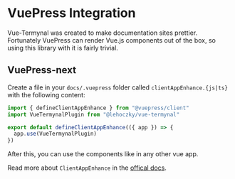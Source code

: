 # VuePress Integration

Vue-Termynal was created to make documentation sites prettier. Fortunately VuePress can render Vue.js components out of the box, so using this library with it is fairly trivial.

## VuePress-next

Create a file in your `docs/.vuepress` folder called `clientAppEnhance.{js|ts}` with the following content:

```js
import { defineClientAppEnhance } from "@vuepress/client"
import VueTermynalPlugin from "@lehoczky/vue-termynal"

export default defineClientAppEnhance(({ app }) => {
  app.use(VueTermynalPlugin)
})
```

After this, you can use the components like in any other vue app.

Read more about `ClientAppEnhance` in the [offical docs](https://v2.vuepress.vuejs.org/advanced/cookbook/usage-of-client-app-enhance.html).
